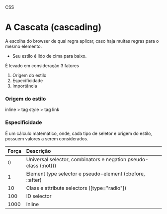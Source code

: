 CSS
# A Cascata (cascading)

A escolha do browser de qual regra aplicar, caso haja muitas regras para o mesmo elemento.

* Seu estilo é lido de cima para baixo.

É levado em consideração 3 fatores

1. Origem do estilo
2. Especificidade
3. Importância


### Origem do estilo

inline > tag style > tag link

### Especificidade

É um cálculo matemático, onde, cada tipo de seletor e origem do estilo, possuem valores a serem considerados.

|Força|Descrição|
|:---|:---|
|0    |   Universal selector, combinators e negation pseudo-class (:not())|
|1    |   Element type selector e pseudo-element (::before, ::after)|
|10   |   Class e attribute selectors ([type="radio"])|
|100  |   ID selector|
|1000 |   Inline|
